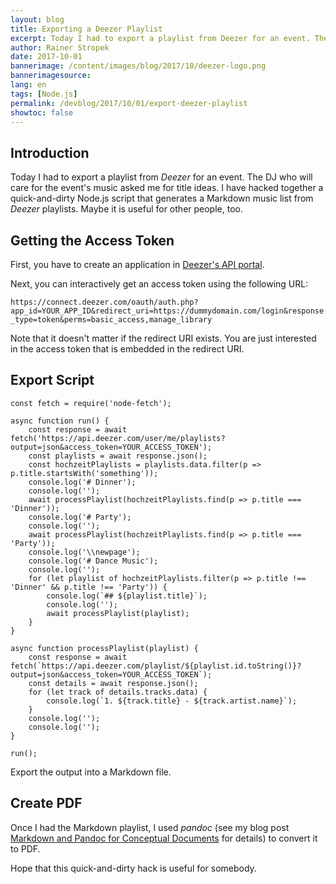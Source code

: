 ```yaml
---
layout: blog
title: Exporting a Deezer Playlist
excerpt: Today I had to export a playlist from Deezer for an event. The DJ who will care for the event's music asked me for title ideas. I have hacked together a quick-and-dirty Node.js script that generates a Markdown music list from Deezer playlists. Maybe it is useful for other people, too.
author: Rainer Stropek
date: 2017-10-01
bannerimage: /content/images/blog/2017/10/deezer-logo.png
bannerimagesource: 
lang: en
tags: [Node.js]
permalink: /devblog/2017/10/01/export-deezer-playlist
showtoc: false
---
```


## Introduction

Today I had to export a playlist from *Deezer* for an event. The DJ who will care for the event's music asked me for title ideas. I have hacked together a quick-and-dirty Node.js script that generates a Markdown music list from *Deezer* playlists. Maybe it is useful for other people, too.


## Getting the Access Token

First, you have to create an application in [Deezer's API portal](https://developers.deezer.com/myapps).

Next, you can interactively get an access token using the following URL:

`https://connect.deezer.com/oauth/auth.php?app_id=YOUR_APP_ID&redirect_uri=https://dummydomain.com/login&response_type=token&perms=basic_access,manage_library`

Note that it doesn't matter if the redirect URI exists. You are just interested in the access token that is embedded in the redirect URI.


## Export Script

```
const fetch = require('node-fetch');

async function run() {
    const response = await fetch('https://api.deezer.com/user/me/playlists?output=json&access_token=YOUR_ACCESS_TOKEN');
    const playlists = await response.json();
    const hochzeitPlaylists = playlists.data.filter(p => p.title.startsWith('something'));
    console.log('# Dinner');
    console.log('');
    await processPlaylist(hochzeitPlaylists.find(p => p.title === 'Dinner'));
    console.log('# Party');
    console.log('');
    await processPlaylist(hochzeitPlaylists.find(p => p.title === 'Party'));
    console.log('\\newpage');
    console.log('# Dance Music');
    console.log('');
    for (let playlist of hochzeitPlaylists.filter(p => p.title !== 'Dinner' && p.title !== 'Party')) {
        console.log(`## ${playlist.title}`);
        console.log('');
        await processPlaylist(playlist);
    }
}

async function processPlaylist(playlist) {
    const response = await fetch(`https://api.deezer.com/playlist/${playlist.id.toString()}?output=json&access_token=YOUR_ACCESS_TOKEN`);
    const details = await response.json();
    for (let track of details.tracks.data) {
        console.log(`1. ${track.title} - ${track.artist.name}`);
    }
    console.log('');
    console.log('');
}

run();
```

Export the output into a Markdown file.

## Create PDF

Once I had the Markdown playlist, I used *pandoc* (see my blog post [Markdown and Pandoc for Conceptual Documents](http://www.software-architects.com/devblog/2017/05/23/Markdown-pandoc-conceptual-documents) for details) to convert it to PDF.

Hope that this quick-and-dirty hack is useful for somebody.
 